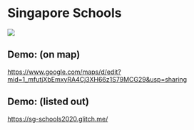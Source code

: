 # Singapore Schools
<p align="centre">
  <img src="https://www.moe.gov.sg/html/MOE/images/common/moe-ministry-of-education-singapore.png" />
</p>

## Demo: (on map)
https://www.google.com/maps/d/edit?mid=1_mfutjXbEmxyRA4Cj3XH66z1S79MCG29&usp=sharing

## Demo: (listed out)
https://sg-schools2020.glitch.me/
